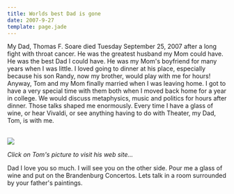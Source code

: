 ```yaml
---
title: Worlds best Dad is gone
date: 2007-9-27
template: page.jade
---
```


My Dad, Thomas F. Soare died Tuesday September 25, 2007 after a long fight
with throat cancer. He was the greatest husband my Mom could have. He was
the best Dad I could have. He was my Mom's boyfriend for many years when
I was little. I loved going to dinner at his place, especially because
his son Randy, now my brother, would play with me for hours! Anyway, Tom
and my Mom finally married when I was leaving home. I got to have a very
special time with them both when I moved back home for a year in college.
We would discuss metaphysics, music and politics for hours after dinner.
Those talks shaped me enormously. Every time I have a glass of wine, or
hear Vivaldi, or see anything having to do with Theater, my Dad, Tom, is
with me.
  
  
  
[  
![](http://www.shsu.edu/~drm_tfs/index_files/tomsoare.jpg)  
](http://www.shsu.edu/~drm_tfs/)
  
  
_Click on Tom's picture to visit his web site..._
  
  
  
Dad I love you so much. I will see you on the other side. Pour me a glass
of wine and put on the Brandenburg Concertos. Lets talk in a room surrounded
by your father's paintings.

